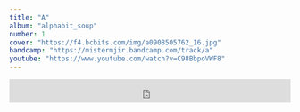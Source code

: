 ```yaml
---
title: "A"
album: "alphabit_soup"
number: 1
cover: "https://f4.bcbits.com/img/a0908505762_16.jpg"
bandcamp: "https://mistermjir.bandcamp.com/track/a"
youtube: "https://www.youtube.com/watch?v=C98BbpoVWF8"
---
```

<iframe style="border: 0; width: 100%; height: 42px;" src="https://bandcamp.com/EmbeddedPlayer/album=2025217558/size=small/bgcol=ffffff/linkcol=0687f5/track=2639900219/transparent=true/" seamless><a href="https://mistermjir.bandcamp.com/album/alphabit-soup">alphabit_soup by Mister Mjir</a></iframe>
